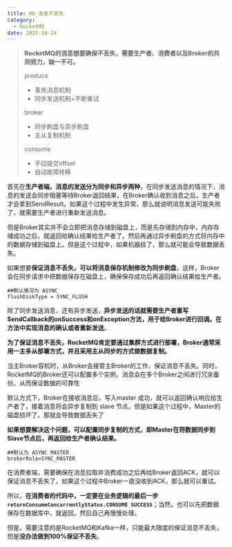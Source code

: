 ```yaml
---
title: 08_消息不丢失
category:
  - RocketMQ
date: 2025-10-24
---
```



> **RocketMQ的消息想要确保不丢失，需要生产者、消费者以及Broker的共同努力，缺一不可。**
>
> produce
>
> - 事务消息机制
> - 同步发送机制+不断重试
>
> broker
>
> - 同步刷盘与异步刷盘
> - 主从复制机制
>
> consume
>
> - 手动提交offset
> - 自动故障转移

首先在**生产者端，消息的发送分为同步和异步两种**，在同步发送消息的情况下，消息的发送会同步阻塞等待Broker返回结果，在Broker确认收到消息之后，生产者才会拿到SendResult。如果这个过程中发生异常，那么就说明消息发送可能失败了，就需要生产者进行重新发送消息。

但是Broker其实并不会立即把消息存储到磁盘上，而是先存储到内存中，内存存储成功之后，就返回给确认结果给生产者了。然后再通过异步刷盘的方式将内存中的数据存储到磁盘上。但是这个过程中，如果机器挂了，那么就可能会导致数据丢失。

如果想要**保证消息不丢失，可以将消息保存机制修改为同步刷盘**，这样，Broker会在同步请求中把数据保存在磁盘上，确保保存成功后再返回确认结果给生产者。

```
##默认情况为 ASYNC 
flushDiskType = SYNC_FLUSH
```

除了同步发送消息，还有异步发送，**异步发送的话就需要生产者重写SendCallback的onSuccess和onException方法，用于给Broker进行回调。在方法中实现消息的确认或者重新发送**。

**为了保证消息不丢失，RocketMQ肯定要通过集群方式进行部署，Broker通常采用一主多从部署方式，并且采用主从同步的方式做数据复制。**

当主Broker容机时，从Broker会接管主Broker的工作，保证消息不丢失。同时，RocketMQ的Broker还可以配置多个实例，消息会在多个Broker之间进行冗余备份，从而保证数据的可靠性

默认方式下，Broker在接收消息后，写入master 成功，就可以返回确认响应给生产者了，接着消息将会异步复制到 slave 节点。但是如果这个过程中，Master的磁盘损坏了。那就会导致数据丢失了

**如果想要解决这个问题，可以配置同步复制的方式，即Master在将数据同步到Slave节点后，再返回给生产者确认结果。**

```
##默认为 ASYNC MASTER
brokerRole=SYNC_MASTER
```

在消费者端，需要确保在消息拉取并消费成功之后再给Broker返回ACK，就可以保证消息不丢失了，如果这个过程中Broker一直没收到ACK，那么就可以重试。

所以，**在消费者的代码中，一定要在业务逻辑的最后一步`returnConsumeConcurrentlyStatus.CONSUME SUCCESS`**；当然，也可以先把数据保存在数据库中，就返回，然后自己再慢慢处理。

但是，需要注意的是RocketMQ和Kafka一样，只能最大限度的保证消息不丢失，但是**没办法做到100%保证不丢失**。